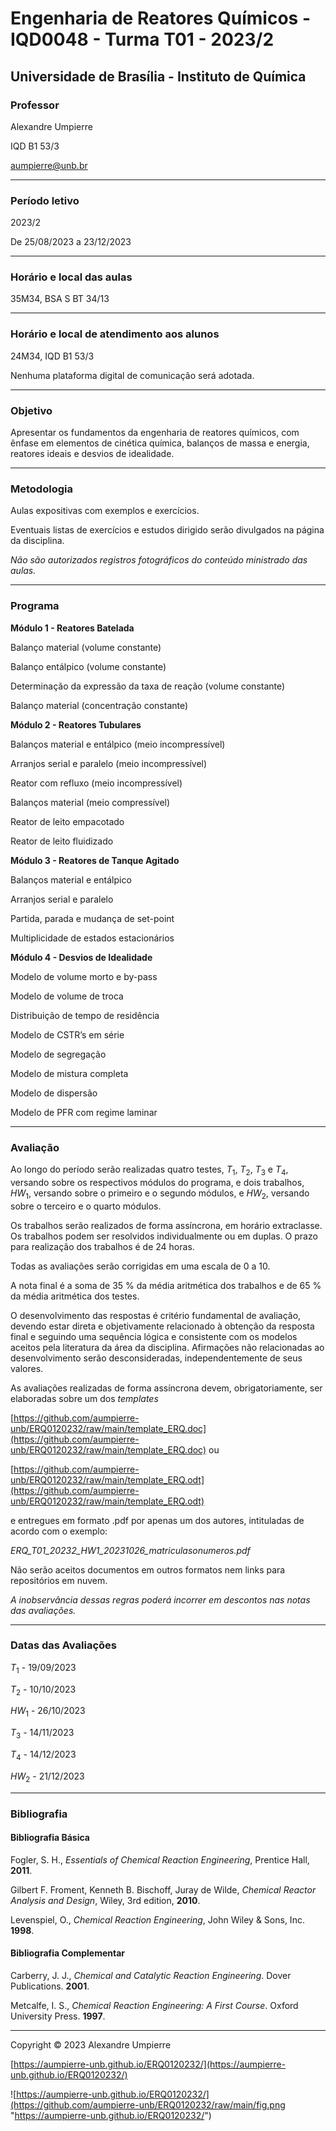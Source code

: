 # Engenharia de Reatores Químicos - IQD0048 - Turma T01 - 2023/2

## Universidade de Brasília - Instituto de Química

<!--## [Plano de Ensino](https://github.com/aumpierre-unb/ERQ0120232/raw/main/Plano_de_Ensino_Engenharia_de_Reatores_Quimicos_IQD0048T01_20232.pdf)
-->

### **Professor**

Alexandre Umpierre

IQD B1 53/3

<aumpierre@unb.br>

---

### **Período letivo**

2023/2

De 25/08/2023 a 23/12/2023

---

### **Horário e local das aulas**

35M34, BSA S BT 34/13

---

### **Horário e local de atendimento aos alunos**

24M34, IQD B1 53/3

Nenhuma plataforma digital de comunicação será adotada.

---

### **Objetivo**

Apresentar os fundamentos da engenharia de reatores químicos, com ênfase em elementos de cinética química, balanços de massa e energia, reatores ideais e desvios de idealidade.

---

### **Metodologia**

Aulas expositivas com exemplos e exercícios.

Eventuais listas de exercícios e estudos dirigido serão divulgados na página da disciplina.

*Não são autorizados registros fotográficos do conteúdo ministrado das aulas.*

---

### **Programa**

**Módulo 1 - Reatores Batelada**

Balanço material (volume constante)

Balanço entálpico (volume constante)

Determinação da expressão da taxa de reação (volume constante)

Balanço material (concentração constante)

**Módulo 2 - Reatores Tubulares**

Balanços material e entálpico (meio incompressível)

Arranjos serial e paralelo (meio incompressível)

Reator com refluxo (meio incompressível)

Balanços material (meio compressível)

Reator de leito empacotado

Reator de leito fluidizado

**Módulo 3 - Reatores de Tanque Agitado**

Balanços material e entálpico

Arranjos serial e paralelo

Partida, parada e mudança de set-point

Multiplicidade de estados estacionários

**Módulo 4 - Desvios de Idealidade**

Modelo de volume morto e by-pass

Modelo de volume de troca

Distribuição de tempo de residência

Modelo de CSTR’s em série

Modelo de segregação

Modelo de mistura completa

Modelo de dispersão

Modelo de PFR com regime laminar

---

### **Avaliação**

Ao longo do período serão realizadas quatro testes, *T*<sub>1</sub>, *T*<sub>2</sub>, *T*<sub>3</sub> e *T*<sub>4</sub>, versando sobre os respectivos módulos do programa, e dois trabalhos, *HW*<sub>1</sub>, versando sobre o primeiro e o segundo módulos, e *HW*<sub>2</sub>, versando sobre o terceiro e o quarto módulos.

Os trabalhos serão realizados de forma assíncrona, em horário extraclasse. Os trabalhos podem ser resolvidos individualmente ou em duplas. O prazo para realização dos trabalhos é de 24 horas.

Todas as avaliações serão corrigidas em uma escala de 0 a 10.

A nota final é a soma de 35 % da média aritmética dos trabalhos e de 65 % da média aritmética dos testes.

O desenvolvimento das respostas é critério fundamental de avaliação, devendo estar direta e objetivamente relacionado à obtenção da resposta final e seguindo uma sequência lógica e consistente com os modelos aceitos pela literatura da área da disciplina. Afirmações não relacionadas ao desenvolvimento serão desconsideradas, independentemente de seus valores.

As avaliações realizadas de forma assíncrona devem, obrigatoriamente, ser elaboradas sobre um dos *templates*

[https://github.com/aumpierre-unb/ERQ0120232/raw/main/template_ERQ.doc](https://github.com/aumpierre-unb/ERQ0120232/raw/main/template_ERQ.doc) ou

[https://github.com/aumpierre-unb/ERQ0120232/raw/main/template_ERQ.odt](https://github.com/aumpierre-unb/ERQ0120232/raw/main/template_ERQ.odt)

e entregues em formato .pdf por apenas um dos autores, intituladas de acordo com o exemplo:

*ERQ_T01_20232_HW1_20231026_matriculasonumeros.pdf*

Não serão aceitos documentos em outros formatos nem links para repositórios em nuvem.

*A inobservância dessas regras poderá incorrer em descontos nas notas das avaliações.*

---

### **Datas das Avaliações**

*T*<sub>1</sub> - 19/09/2023

*T*<sub>2</sub> - 10/10/2023

*HW*<sub>1</sub> - 26/10/2023

*T*<sub>3</sub> - 14/11/2023

*T*<sub>4</sub> - 14/12/2023

*HW*<sub>2</sub> - 21/12/2023

---

### **Bibliografia**

#### **Bibliografia Básica**

Fogler, S. H., *Essentials of Chemical Reaction Engineering*, Prentice Hall, **2011**.

Gilbert F. Froment, Kenneth B. Bischoff, Juray de Wilde, *Chemical Reactor Analysis and Design*, Wiley, 3rd edition, **2010**.

Levenspiel, O., *Chemical Reaction Engineering*, John Wiley & Sons, Inc. **1998**.

#### **Bibliografia Complementar**

Carberry, J. J., *Chemical and Catalytic Reaction Engineering*. Dover Publications. **2001**.

Metcalfe, I. S., *Chemical Reaction Engineering: A First Course*. Oxford University Press. **1997**.

---

<!--### **Exercícios Propostos**

[exercicios_propostos_1.pdf](https://github.com/aumpierre-unb/ERQ0120232/raw/main/exercicios_propostos_1.pdf) (07/04/2023)

[exercicios_propostos_2.pdf](https://github.com/aumpierre-unb/ERQ0120232/raw/main/exercicios_propostos_2.pdf) (29/04/2023)

[exercicios_propostos_3.pdf](https://github.com/aumpierre-unb/ERQ0120232/raw/main/exercicios_propostos_3.pdf) (26/06/2023)

---
-->

<!--### **Estudos Dirigidos**

[estudo_dirigido_1.pdf](https://github.com/aumpierre-unb/ERQ0120232/raw/main/estudo_dirigido_1.pdf) (16/04/2023)

[estudo_dirigido_2.pdf](https://github.com/aumpierre-unb/ERQ0120232/raw/main/estudo_dirigido_2.pdf) (28/06/2023)

---
-->

<!--### ***HW*<sub>2</sub>**

[instrucoes.pdf](https://github.com/aumpierre-unb/ERQ0120232/raw/main/instrucoes.pdf) (06/07/2023)

[ERQ01_HW2_20230706_retificacao.pdf](https://github.com/aumpierre-unb/ERQ0120232/raw/main/ERQ01_HW2_20230706_retificacao.pdf) (08/07/2023) (para entregar até as 23h59 de 9/7)

---
-->

Copyright &copy; 2023 Alexandre Umpierre

[https://aumpierre-unb.github.io/ERQ0120232/](https://aumpierre-unb.github.io/ERQ0120232/)

![https://aumpierre-unb.github.io/ERQ0120232/](https://github.com/aumpierre-unb/ERQ0120232/raw/main/fig.png "https://aumpierre-unb.github.io/ERQ0120232/")
